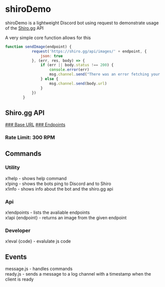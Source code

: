 # shiroDemo
shiroDemo is a lightweight Discord bot using request to demonstrate usage of the [Shiro.gg](https://shirogg/api.endpoints) API  

A very simple core function allows for this

```js
function sendImage(endpoint) {
            request('https://shiro.gg/api/images/' + endpoint, {
                json: true
            }, (err, res, body) => {
                if (err || body.status !== 200) {
                    console.error(err)
                    msg.channel.send("There was an error fetching your image, please try again later.")
                } else {
                    msg.channel.send(body.url)
                }
            })
        }
```
## Shiro.gg API

[### Base URL](https://shiro.gg/api)
[### Endpoints](https://shiro.gg/api/endpoints)
### Rate Limit: 300 RPM
  
## Commands   
  
### Utility  
x!help - shows help command   
x!ping - shows the bots ping to Discord and to Shiro  
x!info - shows info about the bot and the shiro.gg api

### Api  
x!endpoints - lists the avaliable endpoints  
x!api {endpoint} - returns an image from the given endpoint
   
### Developer  
x!eval {code} - evalulate js code  
    
## Events  
 
 message.js - handles commands  
 ready.js - sends a message to a log channel with a timestamp when the client is ready  
